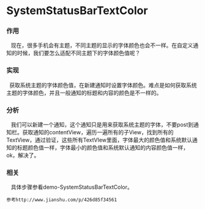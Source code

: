 # SystemStatusBarTextColor

### 作用

    现在，很多手机会有主题，不同主题的显示的字体颜色也会不一样。在自定义通知的时候，我们要怎么适配不同主题下的字体颜色值呢？
### 实现

    获取系统主题的字体颜色值，在新建通知时设置字体颜色。难点是如何获取系统主题的字体颜色，并且一般通知的标题和内容的颜色是不一样的。
### 分析

    我们可以新建一个通知，这个通知只是用来获取系统主题的字体，不要post到通知栏。获取通知的contentView，遍历一遍所有的子View，找到所有的TextView，通过验证，这些所有TextVIew里面，字体最大的颜色值和系统默认通知的标题颜色值一样，字体最小的颜色值和系统默认通知的内容颜色值一样，ok，解决了。
### 相关

    具体步骤参看demo-SystemStatusBarTextColor。
    
    参考http://www.jianshu.com/p/426d85f34561
